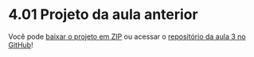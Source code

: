 # 4.01 Projeto da aula anterior

Você pode [baixar o projeto em ZIP](https://github.com/alura-cursos/3104-serverless-sqs/archive/refs/heads/aula-3.zip) ou acessar o [repositório da aula 3 no GitHub](https://github.com/alura-cursos/3104-serverless-sqs/tree/aula-3)!